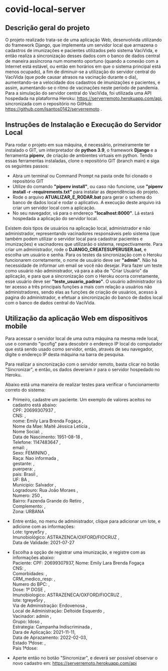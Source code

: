 # covid-local-server

## Descrição geral do projeto

O projeto realizado trata-se de uma aplicação Web, desenvolvida utilizando do framework Django, que implementa um servidor local que armazena o cadastros de imunizações e pacientes utilizados pelo sistema VaciVida, e então realiza a sincronização desses dados com o banco de dados central de maneira assíncrona num momento oportuno (quando a conexão com a Internet está estável, ou então em horários em que o sistema principal está menos ocupado), a fim de diminuir-se a utilização do servidor central do VaciVida (que pode causar atrasos na vacinação durante o dia), aumentando-se a velocidade dos cadastros de imunizações e pacientes, e assim, aumentando-se o ritmo de vacinações neste período de pandemia.
Para a simulação do servidor central do VaciVida, foi utilizada uma API hospedada na plataforma Heroku: https://serverremoto.herokuapp.com/api, sincronizada com o repositório no GitHub: https://github.com/lsantos0142/serverremoto .

## Instruções de Instalação e Execução do Servidor Local

Para rodar o projeto em sua máquina, é necessário, primeiramente ter instalado o GIT, um interpretador de **python 3.9**, o framework **Django** e a ferramenta **pipenv**, de criação de ambientes virtuais em python. 
Tendo essas ferramentas instaladas, clone o repositório GIT (branch main) e siga os seguintes passos: 

* Abra um terminal ou Command Prompt na pasta onde foi clonado o repositório GIT
* Utilize do comando **"pipenv install"**, ou caso não funcione, use **"pipenv install -r -requirements.txt"** para instalar as dependências do projeto. 
* Rode o arquivo **ATUALIZAR_E_RODAR.bat** para gerar o schema do banco de dados local e rodar o aplicativo. A execução deste arquivo irá criar um servidor local com a aplicação. 
* No seu navegador, vá para o endereço **"localhost:8000"**. Lá estará hospedada a aplicação do servidor local. 

Existem dois tipos de usuários na aplicação local, administrador e não administrador, representando vacinadores responsáveis pelo sistema (que também podem utilizar o servidor local para cadastrar pacientes e imunizações) e vacinadores que utilizarão o sistema, respectivamente.
Para criar um administrador, rode o **DJANGO_CREATESUPERUSER.bat**, e escolha um usuário e senha. Para os testes da sincronização com o Heroku funcionarem corretamente, o nome de usuário deve ser **"admin"**. Não há necessidade de informar um email se você não desejar. Para fazer um teste como usuário não administrador, vá para a aba de "Criar Usuário" da aplicação, e para que a sincronização com o Heroku ocorra corretamente, esse usuário deve ser **"teste_usuario_padrao"**.
O usuário administrador irá ter acesso a três principais funções a mais com relação a usuários não administradores, sendo elas as funções de criação de usuários, acesso à pagina do administrador, e efetuar a sincronização do banco de dados local com o banco de dados central do VaciVida.

## Utilização da aplicação Web em dispositivos mobile

Para acessar o servidor local de uma outra máquina na mesma rede local, use o comando "ipcofig" para descobrir o endereço IP local do computador que está sendo usado como servidor, então, através de seu navegador, digite o endereço IP desta máquina na barra de pesquisa. 

Para realizar a sincronização com o servidor remoto, basta clicar no botão "Sincronizar", e então, os dados deveriam ir para o servidor hospedado no Heroku.

Abaixo está uma maneira de realizar testes para verificar o funcionamento correto do sistema:

* Primeiro, cadastre um paciente. Um exemplo de valores aceitos no cadastro está abaixo:  
CPF: 20699307937 ,  
CNS: ,  
nome: Emily Lara Brenda Fogaça ,  
Nome da Mae: Maitê Jéssica Letícia ,  
Nome Social: ,  
Data de Nascimento: 1951-08-18 ,  
Telefone: 1147483647 ,  
email: ,  
Sexo: FEMININO ,  
Raça: Nao informada ,  
gestante: ,  
puerpera: ,  
pais: Brasil ,  
UF: BA ,  
Municipio: Salvador ,  
Logradouro: Rua João Moraes ,  
Numero: 250 ,  
Bairro: Fazenda Grande do Retiro ,  
Complemento: ,  
Zona: URBANA 

* Entre então, no menu de administrador, clique para adicionar um lote, e adicione com as informações:  
Lote: tgreye5ry ,  
Imunobiológico: ASTRAZENCA/OXFORD/FIOCRUZ ,  
Data de Validade: 2021-07-27  

* Escolha a opção de registrar uma imunização, e registre com as informações abaixo:  
Paciente: CPF: 20699307937, Nome: Emily Lara Brenda Fogaça  
CNS: ,  
Comorbidades: ,   
CRM_medico_resp: ,  
Numero do BPC: ,  
Dose: 1º DOSE ,  
Imunobiologico: ASTRAZENECA/OXFORD/FIOCRUZ ,  
lote: tgreye5ry ,  
Via de Administração: Endovenosa ,  
Local de Administração: Deltoide Esquerdo ,  
Vacinador: admin ,  
Grupo: Idoso ,  
Estrategia: Campanha Indiscriminada ,  
Dara de Aplicação: 2021-11-11,  
Data de Aprazamento: 2022-02-03,  
Estado 1ªdose: ,  
Pais 1ªdose:   
        
* Aperte então no botão "Sincronizar", e deverá ser possível observar o novo cadastro em: https://serverremoto.herokuapp.com/api
